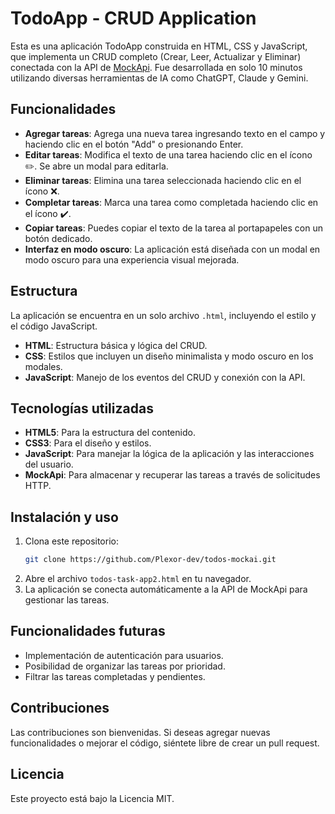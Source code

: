 # TodoApp - CRUD Application

Esta es una aplicación TodoApp construida en HTML, CSS y JavaScript, que implementa un CRUD completo (Crear, Leer, Actualizar y Eliminar) conectada con la API de [MockApi](https://mockapi.io). Fue desarrollada en solo 10 minutos utilizando diversas herramientas de IA como ChatGPT, Claude y Gemini.

## Funcionalidades

- **Agregar tareas**: Agrega una nueva tarea ingresando texto en el campo y haciendo clic en el botón "Add" o presionando Enter.
- **Editar tareas**: Modifica el texto de una tarea haciendo clic en el ícono ✏️. Se abre un modal para editarla.
- **Eliminar tareas**: Elimina una tarea seleccionada haciendo clic en el ícono ❌.
- **Completar tareas**: Marca una tarea como completada haciendo clic en el ícono ✔️.
- **Copiar tareas**: Puedes copiar el texto de la tarea al portapapeles con un botón dedicado.
- **Interfaz en modo oscuro**: La aplicación está diseñada con un modal en modo oscuro para una experiencia visual mejorada.

## Estructura

La aplicación se encuentra en un solo archivo `.html`, incluyendo el estilo y el código JavaScript.

- **HTML**: Estructura básica y lógica del CRUD.
- **CSS**: Estilos que incluyen un diseño minimalista y modo oscuro en los modales.
- **JavaScript**: Manejo de los eventos del CRUD y conexión con la API.

## Tecnologías utilizadas

- **HTML5**: Para la estructura del contenido.
- **CSS3**: Para el diseño y estilos.
- **JavaScript**: Para manejar la lógica de la aplicación y las interacciones del usuario.
- **MockApi**: Para almacenar y recuperar las tareas a través de solicitudes HTTP.

## Instalación y uso

1. Clona este repositorio:
   ```bash
   git clone https://github.com/Plexor-dev/todos-mockai.git
   ```
2. Abre el archivo `todos-task-app2.html` en tu navegador.
3. La aplicación se conecta automáticamente a la API de MockApi para gestionar las tareas.

## Funcionalidades futuras

- Implementación de autenticación para usuarios.
- Posibilidad de organizar las tareas por prioridad.
- Filtrar las tareas completadas y pendientes.

## Contribuciones

Las contribuciones son bienvenidas. Si deseas agregar nuevas funcionalidades o mejorar el código, siéntete libre de crear un pull request.

## Licencia

Este proyecto está bajo la Licencia MIT.
